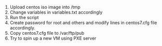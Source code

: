 1. Upload centos iso image into /tmp
2. Change variables in variables.txt accordingly
3. Run the script
4. Create password for root and others and modify lines in centos7.cfg file accordingly.
5. Copy centos7.cfg file to /var/ftp/pub
6. Try to spin up a new VM using PXE server
